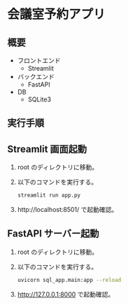 # 会議室予約アプリ

## 概要

- フロントエンド
  - Streamlit
- バックエンド
  - FastAPI
- DB
  - SQLite3

## 実行手順

## Streamlit 画面起動

1. root のディレクトリに移動。
1. 以下のコマンドを実行する。

   ```bash
   streamlit run app.py
   ```

1. http://localhost:8501/ で起動確認。

## FastAPI サーバー起動

1. root のディレクトリに移動。
1. 以下のコマンドを実行する。

   ```bash
   uvicorn sql_app.main:app --reload
   ```

1. http://127.0.0.1:8000 で起動確認。

